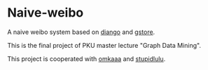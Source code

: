 # Naive-weibo

A naive weibo system based on [diango](https://github.com/django/django) and [gstore](https://github.com/pkumod/gStore).

This is the final project of PKU master lecture "Graph Data Mining".

This project is cooperated with [omkaaa](https://github.com/omkaaa) and [stupidlulu](https://github.com/stupidlulu).
